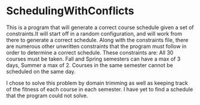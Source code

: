 # SchedulingWithConflicts
This is a program that will generate a correct course schedule given a set of constraints.It will start off in a random
configuration, and will work from there to generate a correct schedule. Along with the constraints file, there are numerous other 
unwritten constraints that the program must follow in order to determine a correct schedule. These constraints are:
All 30 courses must be taken.
Fall and Spring semesters can have a max of 3 days, Summer a max of 2.
Courses in the same semester cannot be scheduled on the same day.

I chose to solve this problem by domain trimming as well as keeping track of the fitness of each course in each semester. I have yet to find
a schedule that the program could not solve.
